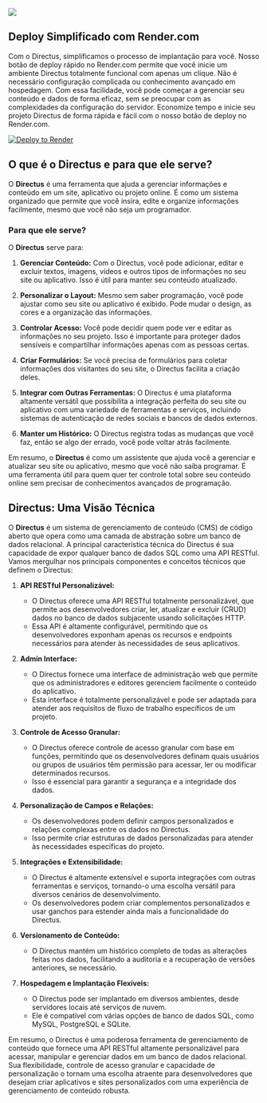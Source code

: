 [![](https://discord.com/api/guilds/1147179893969395872/widget.png?style=banner2)](https://discord.gg/RHJM86fpMP "DirectusBR")
## Deploy Simplificado com Render.com

Com o Directus, simplificamos o processo de implantação para você. Nosso botão de deploy rápido no Render.com permite que você inicie um ambiente Directus totalmente funcional com apenas um clique. Não é necessário configuração complicada ou conhecimento avançado em hospedagem. Com essa facilidade, você pode começar a gerenciar seu conteúdo e dados de forma eficaz, sem se preocupar com as complexidades da configuração do servidor. Economize tempo e inicie seu projeto Directus de forma rápida e fácil com o nosso botão de deploy no Render.com.

[![Deploy to Render](https://render.com/images/deploy-to-render-button.svg)](https://render.com/deploy?repo=https://github.com/directusbr/render/)

## O que é o Directus e para que ele serve?

O **Directus** é uma ferramenta que ajuda a gerenciar informações e conteúdo em um site, aplicativo ou projeto online. É como um sistema organizado que permite que você insira, edite e organize informações facilmente, mesmo que você não seja um programador.

### Para que ele serve?

O **Directus** serve para:

1. **Gerenciar Conteúdo:** Com o Directus, você pode adicionar, editar e excluir textos, imagens, vídeos e outros tipos de informações no seu site ou aplicativo. Isso é útil para manter seu conteúdo atualizado.

2. **Personalizar o Layout:** Mesmo sem saber programação, você pode ajustar como seu site ou aplicativo é exibido. Pode mudar o design, as cores e a organização das informações.

3. **Controlar Acesso:** Você pode decidir quem pode ver e editar as informações no seu projeto. Isso é importante para proteger dados sensíveis e compartilhar informações apenas com as pessoas certas.

4. **Criar Formulários:** Se você precisa de formulários para coletar informações dos visitantes do seu site, o Directus facilita a criação deles.

5. **Integrar com Outras Ferramentas:** O Directus é uma plataforma altamente versátil que possibilita a integração perfeita do seu site ou aplicativo com uma variedade de ferramentas e serviços, incluindo sistemas de autenticação de redes sociais e bancos de dados externos. 

6. **Manter um Histórico:** O Directus registra todas as mudanças que você faz, então se algo der errado, você pode voltar atrás facilmente.

Em resumo, o **Directus** é como um assistente que ajuda você a gerenciar e atualizar seu site ou aplicativo, mesmo que você não saiba programar. É uma ferramenta útil para quem quer ter controle total sobre seu conteúdo online sem precisar de conhecimentos avançados de programação.
## Directus: Uma Visão Técnica

O **Directus** é um sistema de gerenciamento de conteúdo (CMS) de código aberto que opera como uma camada de abstração sobre um banco de dados relacional. A principal característica técnica do Directus é sua capacidade de expor qualquer banco de dados SQL como uma API RESTful. Vamos mergulhar nos principais componentes e conceitos técnicos que definem o Directus:

1. **API RESTful Personalizável:**
   - O Directus oferece uma API RESTful totalmente personalizável, que permite aos desenvolvedores criar, ler, atualizar e excluir (CRUD) dados no banco de dados subjacente usando solicitações HTTP.
   - Essa API é altamente configurável, permitindo que os desenvolvedores exponham apenas os recursos e endpoints necessários para atender às necessidades de seus aplicativos.

2. **Admin Interface:**
   - O Directus fornece uma interface de administração web que permite que os administradores e editores gerenciem facilmente o conteúdo do aplicativo.
   - Esta interface é totalmente personalizável e pode ser adaptada para atender aos requisitos de fluxo de trabalho específicos de um projeto.

3. **Controle de Acesso Granular:**
   - O Directus oferece controle de acesso granular com base em funções, permitindo que os desenvolvedores definam quais usuários ou grupos de usuários têm permissão para acessar, ler ou modificar determinados recursos.
   - Isso é essencial para garantir a segurança e a integridade dos dados.

4. **Personalização de Campos e Relações:**
   - Os desenvolvedores podem definir campos personalizados e relações complexas entre os dados no Directus.
   - Isso permite criar estruturas de dados personalizadas para atender às necessidades específicas do projeto.

5. **Integrações e Extensibilidade:**
   - O Directus é altamente extensível e suporta integrações com outras ferramentas e serviços, tornando-o uma escolha versátil para diversos cenários de desenvolvimento.
   - Os desenvolvedores podem criar complementos personalizados e usar ganchos para estender ainda mais a funcionalidade do Directus.

6. **Versionamento de Conteúdo:**
   - O Directus mantém um histórico completo de todas as alterações feitas nos dados, facilitando a auditoria e a recuperação de versões anteriores, se necessário.

7. **Hospedagem e Implantação Flexíveis:**
   - O Directus pode ser implantado em diversos ambientes, desde servidores locais até serviços de nuvem.
   - Ele é compatível com várias opções de banco de dados SQL, como MySQL, PostgreSQL e SQLite.

Em resumo, o Directus é uma poderosa ferramenta de gerenciamento de conteúdo que fornece uma API RESTful altamente personalizável para acessar, manipular e gerenciar dados em um banco de dados relacional. Sua flexibilidade, controle de acesso granular e capacidade de personalização o tornam uma escolha atraente para desenvolvedores que desejam criar aplicativos e sites personalizados com uma experiência de gerenciamento de conteúdo robusta.
